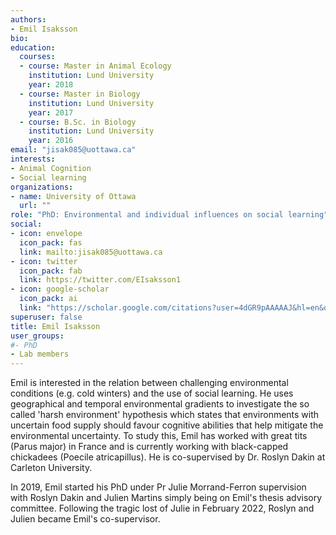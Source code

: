 ```yaml
---
authors:
- Emil Isaksson
bio: 
education:
  courses:
  - course: Master in Animal Ecology
    institution: Lund University
    year: 2018
  - course: Master in Biology
    institution: Lund University
    year: 2017  
  - course: B.Sc. in Biology
    institution: Lund University
    year: 2016
email: "jisak085@uottawa.ca"
interests:
- Animal Cognition
- Social learning
organizations:
- name: University of Ottawa
  url: ""
role: "PhD: Environmental and individual influences on social learning"
social:
- icon: envelope
  icon_pack: fas
  link: mailto:jisak085@uottawa.ca
- icon: twitter
  icon_pack: fab
  link: https://twitter.com/EIsaksson1
- icon: google-scholar
  icon_pack: ai
  link: "https://scholar.google.com/citations?user=4dGR9pAAAAAJ&hl=en&oi=ao"
superuser: false
title: Emil Isaksson
user_groups:
#- PhD
- Lab members
---
```


Emil is interested in the relation between challenging environmental conditions (e.g. cold winters) and the use of social learning. He uses geographical and temporal environmental gradients to investigate the so called 'harsh environment' hypothesis which states that environments with uncertain food supply should favour cognitive abilities that help mitigate the environmental uncertainty. To study this, Emil has worked with great tits (Parus major) in France and is currently working with black-capped chickadees (Poecile atricapillus). He is co-supervised by Dr. Roslyn Dakin at Carleton University.

In 2019, Emil started his PhD under Pr Julie Morrand-Ferron supervision with Roslyn Dakin and Julien Martins simply being on Emil's thesis advisory committee. Following the tragic lost of Julie in February 2022, Roslyn and Julien became Emil's co-supervisor.
